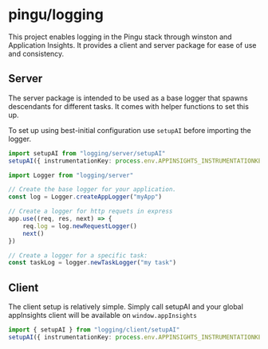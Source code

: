 # pingu/logging

This project enables logging in the Pingu stack through winston and Application Insights. It provides a client and server package for ease of use and consistency.

## Server

The server package is intended to be used as a base logger that spawns descendants for different tasks. It comes with helper functions to set this up.

To set up using best-initial configuration use `setupAI` before importing the logger.

```typescript
import setupAI from "logging/server/setupAI"
setupAI({ instrumentationKey: process.env.APPINSIGHTS_INSTRUMENTATIONKEY }) // Do this as early as possible

import Logger from "logging/server"

// Create the base logger for your application.
const log = Logger.createAppLogger("myApp")

// Create a logger for http requets in express
app.use((req, res, next) => {
	req.log = log.newRequestLogger()
	next()
})

// Create a logger for a specific task:
const taskLog = logger.newTaskLogger("my task")
```

## Client

The client setup is relatively simple. Simply call setupAI and your global appInsights client will be available on `window.appInsights`

```typescript
import { setupAI } from "logging/client/setupAI"
setupAI({ instrumentationKey: process.env.APPINSIGHTS_INSTRUMENTATIONKEY! }) // Do this as early as possible
```